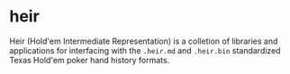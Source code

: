 # heir
Heir (Hold'em Intermediate Representation) is a colletion of libraries and applications for interfacing with the `.heir.md` and `.heir.bin` standardized Texas Hold'em poker hand history formats.
